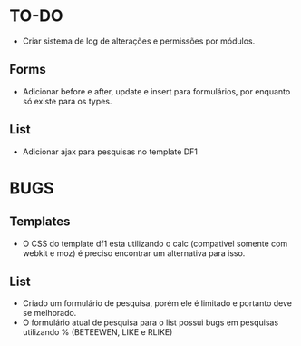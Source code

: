 TO-DO
=====

- Criar sistema de log de alterações e permissões por módulos.

Forms
-----
- Adicionar before e after, update e insert para formulários, por enquanto só existe para os types.


List
----
- Adicionar ajax para pesquisas no template DF1

BUGS
====

Templates
---------
- O CSS do template df1 esta utilizando o calc (compativel somente com webkit e moz) é preciso encontrar um alternativa para isso.


List
----
- Criado um formulário de pesquisa, porém ele é limitado e portanto deve se melhorado.
- O formulário atual de pesquisa para o list possui bugs em pesquisas utilizando % (BETEEWEN, LIKE e RLIKE)
